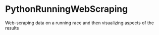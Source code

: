# PythonRunningWebScraping
Web-scraping data on a running race and then visualizing aspects of the results
